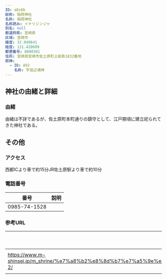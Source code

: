 ```yaml
---
ID: a8z6b
総称: 稲荷神社
名称: 稲荷神社
名称読み: イナリジンジャ
別名: null
都道府県: 宮崎県
区域: 宮崎市
緯度: 32.049641
経度: 131.420609
郵便番号: 8800301
住所: 宮崎県宮崎市佐土原町上田島1832番地
祭神:
  - ID: A92
    名称: 宇迦之魂神
---
```


## 神社の由緒と詳細

### 由緒

由緒は不詳であるが、佐土原町本町通りの鎮守として、江戸期頃に建立祀られてきた神社である。

## その他

### アクセス

西都ICより車で約15分JR佐土原駅より車で約10分

### 電話番号

| 番号         | 説明 |
| ------------ | ---- |
| 0985-74-1528 |      |

### 参考URL

| URL                                                                                                                                                                                                                       | 説明   |
| ------------------------------------------------------------------------------------------------------------------------------------------------------------------------------------------------------------------------- | ------ |
| https://www.m-shinsei.jp/m_shrine/%e7%a8%b2%e8%8d%b7%e7%a5%9e%e7%a4%be%ef%bc%88%e3%81%84%e3%81%aa%e3%82%8a%e3%81%98%e3%82%93%e3%81%98%e3%82%83%ef%bc%89%e4%bd%90%e5%9c%9f%e5%8e%9f%e7%94%ba%e4%b8%8a%e7%94%b0%e5%b3%b6-2/ | 神社庁 |
